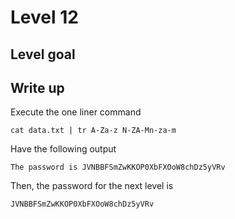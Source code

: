 # Level 12

## Level goal

## Write up

Execute the one liner command
```
cat data.txt | tr A-Za-z N-ZA-Mn-za-m
```

Have the following output
```
The password is JVNBBFSmZwKKOP0XbFXOoW8chDz5yVRv
```

Then, the password for the next level is
```
JVNBBFSmZwKKOP0XbFXOoW8chDz5yVRv
```
